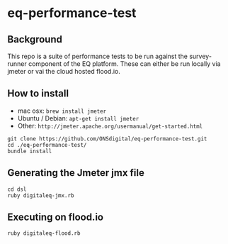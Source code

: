 # eq-performance-test

## Background

This repo is a suite of performance tests to be run against the survey-runner component of the EQ platform. These can either be run locally
via jmeter or vai the cloud hosted flood.io.

## How to install

 * mac osx:
	`brew install jmeter`
 * Ubuntu / Debian:
	`apt-get install jmeter`
 * Other:
 	`http://jmeter.apache.org/usermanual/get-started.html`

```
git clone https://github.com/ONSdigital/eq-performance-test.git
cd ./eq-performance-test/
bundle install
```

## Generating the Jmeter jmx file

```
cd dsl
ruby digitaleq-jmx.rb
```


## Executing on flood.io
```
ruby digitaleq-flood.rb
```
